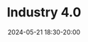 ---
title: Industry 4.0
date: 2024-05-21 18:30-20:00
link: /events/industry24
location: JKU Linz, Open Innovation Center
image: /images/event_header/quantum24.png

description: |
    TBA

register_link: https://pretix.eu/0xa/industry24/
---